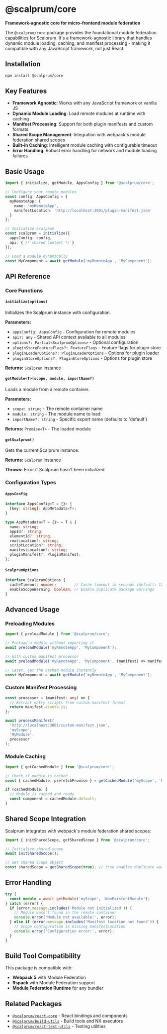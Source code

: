 # @scalprum/core

**Framework-agnostic core for micro-frontend module federation**

The `@scalprum/core` package provides the foundational module federation capabilities for Scalprum. It's a framework-agnostic library that handles dynamic module loading, caching, and manifest processing - making it compatible with any JavaScript framework, not just React.

## Installation

```bash
npm install @scalprum/core
```

## Key Features

- **Framework Agnostic**: Works with any JavaScript framework or vanilla JS
- **Dynamic Module Loading**: Load remote modules at runtime with caching
- **Manifest Processing**: Support for both plugin manifests and custom formats
- **Shared Scope Management**: Integration with webpack's module federation shared scopes
- **Built-in Caching**: Intelligent module caching with configurable timeout
- **Error Handling**: Robust error handling for network and module loading failures

## Basic Usage

```typescript
import { initialize, getModule, AppsConfig } from '@scalprum/core';

// Configure your remote modules
const config: AppsConfig = {
  myRemoteApp: {
    name: 'myRemoteApp',
    manifestLocation: 'http://localhost:3001/plugin-manifest.json'
  }
};

// Initialize Scalprum
const scalprum = initialize({
  appsConfig: config,
  api: { /* shared context */ }
});

// Load a module dynamically
const MyComponent = await getModule('myRemoteApp', 'MyComponent');
```

## API Reference

### Core Functions

#### `initialize(options)`

Initializes the Scalprum instance with configuration.

**Parameters:**
- `appsConfig: AppsConfig` - Configuration for remote modules
- `api?: any` - Shared API context available to all modules
- `options?: Partial<ScalprumOptions>` - Optional configuration
- `pluginStoreFeatureFlags?: FeatureFlags` - Feature flags for plugin store
- `pluginLoaderOptions?: PluginLoaderOptions` - Options for plugin loader
- `pluginStoreOptions?: PluginStoreOptions` - Options for plugin store

**Returns:** `Scalprum` instance

#### `getModule<T>(scope, module, importName?)`

Loads a module from a remote container.

**Parameters:**
- `scope: string` - The remote container name
- `module: string` - The module name to load
- `importName?: string` - Specific export name (defaults to 'default')

**Returns:** `Promise<T>` - The loaded module

#### `getScalprum()`

Gets the current Scalprum instance.

**Returns:** `Scalprum` instance

**Throws:** Error if Scalprum hasn't been initialized

### Configuration Types

#### `AppsConfig`

```typescript
interface AppsConfig<T = {}> {
  [key: string]: AppMetadata<T>;
}

type AppMetadata<T = {}> = T & {
  name: string;
  appId?: string;
  elementId?: string;
  rootLocation?: string;
  scriptLocation?: string;
  manifestLocation?: string;
  pluginManifest?: PluginManifest;
};
```

#### `ScalprumOptions`

```typescript
interface ScalprumOptions {
  cacheTimeout: number;        // Cache timeout in seconds (default: 120)
  enableScopeWarning: boolean; // Enable duplicate package warnings
}
```

## Advanced Usage

### Preloading Modules

```typescript
import { preloadModule } from '@scalprum/core';

// Preload a module without importing it
await preloadModule('myRemoteApp', 'MyComponent');

// With custom manifest processor
await preloadModule('myRemoteApp', 'MyComponent', (manifest) => manifest.assets.js);

// Later, get the cached module instantly
const MyComponent = await getModule('myRemoteApp', 'MyComponent');
```

### Custom Manifest Processing

```typescript
const processor = (manifest: any) => {
  // Extract entry scripts from custom manifest format
  return manifest.assets.js;
};

await processManifest(
  'http://localhost:3001/custom-manifest.json',
  'myScope',
  'MyModule',
  processor
);
```

### Module Caching

```typescript
import { getCachedModule } from '@scalprum/core';

// Check if module is cached
const { cachedModule, prefetchPromise } = getCachedModule('myScope', 'MyModule');

if (cachedModule) {
  // Module is cached and ready
  const component = cachedModule.default;
}
```

## Shared Scope Integration

Scalprum integrates with webpack's module federation shared scopes:

```typescript
import { initSharedScope, getSharedScope } from '@scalprum/core';

// Initialize shared scope
await initSharedScope();

// Get shared scope object
const sharedScope = getSharedScope(true); // true enables duplicate warnings
```

## Error Handling

```typescript
try {
  const module = await getModule('myScope', 'NonExistentModule');
} catch (error) {
  if (error.message.includes('Module not initialized')) {
    // Module wasn't found in the remote container
    console.error('Module not available:', error);
  } else if (error.message.includes('Manifest location not found')) {
    // Scope configuration is missing manifestLocation
    console.error('Configuration error:', error);
  }
}
```

## Build Tool Compatibility

This package is compatible with:

- **Webpack 5** with Module Federation
- **Rspack** with Module Federation support
- **Module Federation Runtime** for any bundler

## Related Packages

- [`@scalprum/react-core`](../react-core) - React bindings and components
- [`@scalprum/build-utils`](../build-utils) - Build tools and NX executors
- [`@scalprum/react-test-utils`](../react-test-utils) - Testing utilities